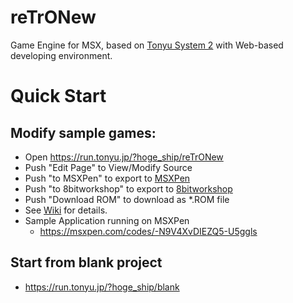 # reTrONew
Game Engine for MSX, based on [Tonyu System 2](https://github.com/hoge1e3/Tonyu2)
with Web-based developing environment.

# Quick Start

## Modify sample games:

- Open https://run.tonyu.jp/?hoge_ship/reTrONew
- Push "Edit Page" to View/Modify Source
- Push "to MSXPen" to export to [MSXPen](https://msxpen.com/)
- Push "to 8bitworkshop" to export to [8bitworkshop](https://8bitworkshop.com/)
- Push "Download ROM" to download as *.ROM file
- See [Wiki](https://github.com/hoge1e3/reTrONew/wiki) for details.
- Sample Application running on MSXPen
  - https://msxpen.com/codes/-N9V4XvDIEZQ5-U5ggls

## Start from blank project

- https://run.tonyu.jp/?hoge_ship/blank


